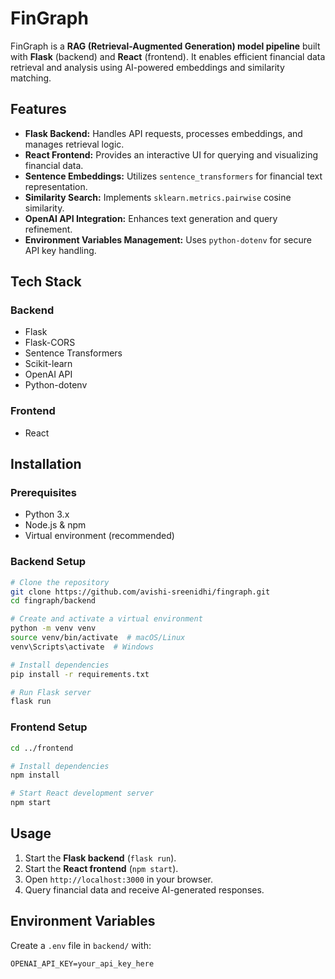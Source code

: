 # FinGraph

FinGraph is a **RAG (Retrieval-Augmented Generation) model pipeline** built with **Flask** (backend) and **React** (frontend). It enables efficient financial data retrieval and analysis using AI-powered embeddings and similarity matching.

## Features
- **Flask Backend:** Handles API requests, processes embeddings, and manages retrieval logic.
- **React Frontend:** Provides an interactive UI for querying and visualizing financial data.
- **Sentence Embeddings:** Utilizes `sentence_transformers` for financial text representation.
- **Similarity Search:** Implements `sklearn.metrics.pairwise` cosine similarity.
- **OpenAI API Integration:** Enhances text generation and query refinement.
- **Environment Variables Management:** Uses `python-dotenv` for secure API key handling.

## Tech Stack
### Backend
- Flask
- Flask-CORS
- Sentence Transformers
- Scikit-learn
- OpenAI API
- Python-dotenv

### Frontend
- React

## Installation

### Prerequisites
- Python 3.x
- Node.js & npm
- Virtual environment (recommended)

### Backend Setup
```bash
# Clone the repository
git clone https://github.com/avishi-sreenidhi/fingraph.git
cd fingraph/backend

# Create and activate a virtual environment
python -m venv venv
source venv/bin/activate  # macOS/Linux
venv\Scripts\activate  # Windows

# Install dependencies
pip install -r requirements.txt

# Run Flask server
flask run
```

### Frontend Setup
```bash
cd ../frontend

# Install dependencies
npm install

# Start React development server
npm start
```

## Usage
1. Start the **Flask backend** (`flask run`).
2. Start the **React frontend** (`npm start`).
3. Open `http://localhost:3000` in your browser.
4. Query financial data and receive AI-generated responses.

## Environment Variables
Create a `.env` file in `backend/` with:
```env
OPENAI_API_KEY=your_api_key_here
```

